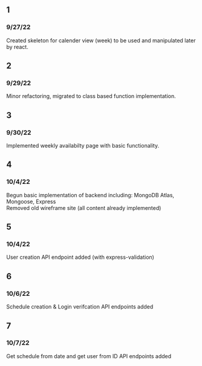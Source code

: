 ## 1
### 9/27/22
Created skeleton for calender view (week) to be used and manipulated later by react.

## 2
### 9/29/22
Minor refactoring, migrated to class based function implementation.

## 3
### 9/30/22
Implemented weekly availabilty page with basic functionality.

## 4
### 10/4/22
Begun basic implementation of backend including: MongoDB Atlas, Mongoose, Express\
Removed old wireframe site (all content already implemented)

## 5
### 10/4/22
User creation API endpoint added (with express-validation)

## 6
### 10/6/22
Schedule creation & Login verifcation API endpoints added

## 7
### 10/7/22
Get schedule from date and get user from ID API endpoints added
